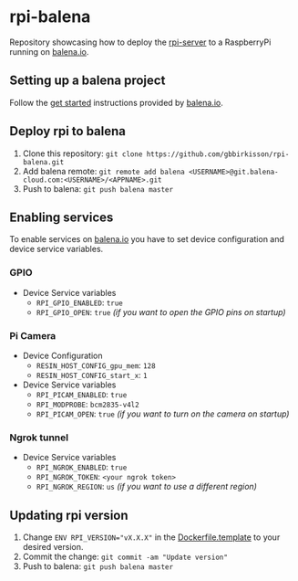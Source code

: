 # rpi-balena

Repository showcasing how to deploy the [rpi-server](https://github.com/gbbirkisson/rpi) to a RaspberryPi running on [balena.io](https://www.balena.io/).

## Setting up a balena project

Follow the [get started](https://www.balena.io/docs/learn/getting-started/raspberrypi3/go/) instructions provided by [balena.io](https://www.balena.io/).

## Deploy rpi to balena

1. Clone this repository: `git clone https://github.com/gbbirkisson/rpi-balena.git`
2. Add balena remote: `git remote add balena <USERNAME>@git.balena-cloud.com:<USERNAME>/<APPNAME>.git`
3. Push to balena: `git push balena master`

## Enabling services

To enable services on [balena.io](https://www.balena.io/) you have to set device configuration and device service variables.

### GPIO

* Device Service variables
    * `RPI_GPIO_ENABLED`: `true`
    * `RPI_GPIO_OPEN`: `true` *(if you want to open the GPIO pins on startup)*

### Pi Camera

* Device Configuration
    * `RESIN_HOST_CONFIG_gpu_mem`: `128`
    * `RESIN_HOST_CONFIG_start_x`: `1`
* Device Service variables
    * `RPI_PICAM_ENABLED`: `true`
    * `RPI_MODPROBE`: `bcm2835-v4l2`
    * `RPI_PICAM_OPEN`: `true` *(if you want to turn on the camera on startup)*

### Ngrok tunnel

* Device Service variables
    * `RPI_NGROK_ENABLED`: `true`
    * `RPI_NGROK_TOKEN`: `<your ngrok token>`
    * `RPI_NGROK_REGION`: `us` *(if you want to use a different region)*

## Updating rpi version

1. Change `ENV RPI_VERSION="vX.X.X"` in the [Dockerfile.template](https://github.com/gbbirkisson/rpi-balena/blob/master/Dockerfile.template#L11) to your desired version.
2. Commit the change: `git commit -am "Update version"`
3. Push to balena: `git push balena master`